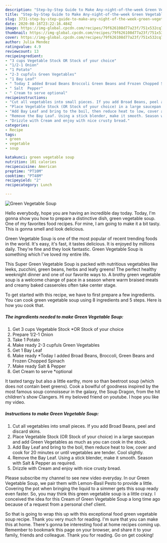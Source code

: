 ```yaml
---
description: "Step-by-Step Guide to Make Any-night-of-the-week Green Vegetable Soup"
title: "Step-by-Step Guide to Make Any-night-of-the-week Green Vegetable Soup"
slug: 3731-step-by-step-guide-to-make-any-night-of-the-week-green-vegetable-soup
date: 2020-08-16T23:22:16.484Z
image: https://img-global.cpcdn.com/recipes/79f626108d77a23f/751x532cq70/green-vegetable-soup-recipe-main-photo.jpg
thumbnail: https://img-global.cpcdn.com/recipes/79f626108d77a23f/751x532cq70/green-vegetable-soup-recipe-main-photo.jpg
cover: https://img-global.cpcdn.com/recipes/79f626108d77a23f/751x532cq70/green-vegetable-soup-recipe-main-photo.jpg
author: Julia Mendez
ratingvalue: 4.9
reviewcount: 13
recipeingredient:
- "3 cups Vegetable Stock OR Stock of your choice"
- "1/2-1 Onion"
- "1 Potato"
- "2-3 cupfuls Green Vegetables"
- "1 Bay Leaf"
- " Today I added Broad Beans Broccoli Green Beans and Frozen Chopped Spinach"
- " Salt  Pepper"
- " Cream to serve optional"
recipeinstructions:
- "Cut all vegetables into small pieces. If you add Broad Beans, peel and discard skins."
- "Place Vegetable Stock (OR Stock of your choice) in a large saucepan and add Green Vegetables as much as you can cook in the stock."
- "Add Bay Leaf and bring to the boil, then reduce heat to low, cover and cook for 20 minutes or until vegetables are tender. Cool slightly."
- "Remove the Bay Leaf. Using a stick blender, make it smooth. Season with Salt &amp; Pepper as required."
- "Drizzle with Cream and enjoy with nice crusty bread."
categories:
- Recipe
tags:
- green
- vegetable
- soup

katakunci: green vegetable soup 
nutrition: 101 calories
recipecuisine: American
preptime: "PT10M"
cooktime: "PT48M"
recipeyield: "2"
recipecategory: Lunch

---
```



![Green Vegetable Soup](https://img-global.cpcdn.com/recipes/79f626108d77a23f/751x532cq70/green-vegetable-soup-recipe-main-photo.jpg)

Hello everybody, hope you are having an incredible day today. Today, I'm gonna show you how to prepare a distinctive dish, green vegetable soup. One of my favorites food recipes. For mine, I am going to make it a bit tasty. This is gonna smell and look delicious.

Green Vegetable Soup is one of the most popular of recent trending foods in the world. It's easy, it's fast, it tastes delicious. It is enjoyed by millions daily. They're fine and they look fantastic. Green Vegetable Soup is something which I've loved my entire life.

This Super Green Vegetable Soup is packed with nutritious vegetables like leeks, zucchini, green beans, herbs and leafy greens! The perfect healthy weeknight dinner and one of our favorite ways to. A brothy green vegetable soup is a welcome change of pace in a season where warm braised meats and creamy baked casseroles often take center stage.


To get started with this recipe, we have to first prepare a few ingredients. You can cook green vegetable soup using 8 ingredients and 5 steps. Here is how you cook that.

<!--inarticleads1-->

##### The ingredients needed to make Green Vegetable Soup:

1. Get 3 cups Vegetable Stock *OR Stock of your choice
1. Prepare 1/2-1 Onion
1. Take 1 Potato
1. Make ready 2-3 cupfuls Green Vegetables
1. Get 1 Bay Leaf
1. Make ready  *Today I added Broad Beans, Broccoli, Green Beans and Frozen Chopped Spinach
1. Make ready  Salt &amp; Pepper
1. Get  Cream to serve *optional


It tasted tangy but also a little earthy, more so than beetroot soup (which does not contain beet greens). Cook a bowlful of goodness inspired by the most famous soup connoisseur in the galaxy, the Soup Dragon, from the hit children&#39;s show Clangers. Hi my beloved friend on youtube. I hope you like my video. 

<!--inarticleads2-->

##### Instructions to make Green Vegetable Soup:

1. Cut all vegetables into small pieces. If you add Broad Beans, peel and discard skins.
1. Place Vegetable Stock (OR Stock of your choice) in a large saucepan and add Green Vegetables as much as you can cook in the stock.
1. Add Bay Leaf and bring to the boil, then reduce heat to low, cover and cook for 20 minutes or until vegetables are tender. Cool slightly.
1. Remove the Bay Leaf. Using a stick blender, make it smooth. Season with Salt &amp; Pepper as required.
1. Drizzle with Cream and enjoy with nice crusty bread.


Please subscribe my channel to see new video everyday. In our Green Vegetable Soup, we pair them with Lemon-Basil Pesto to provide a little. Covering the pot when bringing the liquid to a simmer gets this soup ready even faster. So, you may think this green vegetable soup is a little crazy. I conceived the idea for this Cream of Green Vegetable Soup a long time ago because of a request from a personal chef client. 

So that is going to wrap this up with this exceptional food green vegetable soup recipe. Thank you very much for reading. I'm sure that you can make this at home. There's gonna be interesting food at home recipes coming up. Remember to bookmark this page on your browser, and share it to your family, friends and colleague. Thank you for reading. Go on get cooking!

